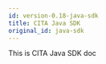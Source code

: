 ```yaml
---
id: version-0.18-java-sdk
title: CITA Java SDK
original_id: java-sdk
---
```


This is CITA Java SDK doc